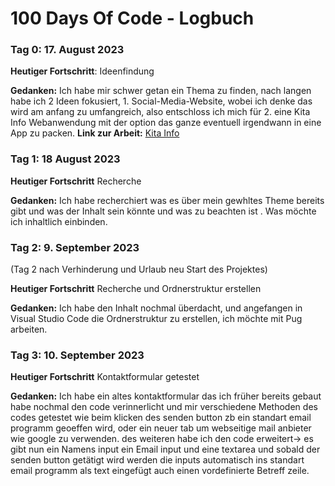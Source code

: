 # 100 Days Of Code - Logbuch

### Tag 0: 17. August 2023


**Heutiger Fortschritt**: Ideenfindung

**Gedanken:** Ich habe mir schwer getan ein Thema zu finden, nach langen habe ich 2 Ideen fokusiert, 1. Social-Media-Website, wobei ich denke das wird am anfang zu umfangreich, also entschloss ich mich für 2. eine Kita Info Webanwendung mit der option das ganze eventuell irgendwann in eine App zu packen.
**Link zur Arbeit:** [Kita Info](https://github.com/lindnech/100-days-of-code-Techstarter.git)


### Tag 1: 18 August 2023

**Heutiger Fortschritt** Recherche

**Gedanken:** Ich habe recherchiert was es über mein gewhltes Theme bereits gibt und was der Inhalt sein könnte und was zu beachten ist . Was möchte ich inhaltlich einbinden.

### Tag 2: 9. September 2023
(Tag 2 nach Verhinderung und Urlaub neu Start des Projektes)

**Heutiger Fortschritt** Recherche und Ordnerstruktur erstellen

**Gedanken:** Ich habe den Inhalt nochmal überdacht, und angefangen in Visual Studio Code die Ordnerstruktur zu erstellen, ich möchte mit Pug arbeiten.

### Tag 3: 10. September 2023


**Heutiger Fortschritt** Kontaktformular getestet

**Gedanken:** Ich habe ein altes kontaktformular das ich früher bereits gebaut habe nochmal den code verinnerlicht und mir verschiedene Methoden des codes getestet wie beim klicken des senden button zb ein standart email programm geoeffen wird, oder ein neuer tab um webseitige mail anbieter wie google zu verwenden. des weiteren habe ich den code erweitert-> es gibt nun ein Namens input ein Email input und eine textarea und sobald der senden button getätigt wird werden die inputs automatisch ins standart email programm als text eingefügt auch einen vordefinierte Betreff zeile.




